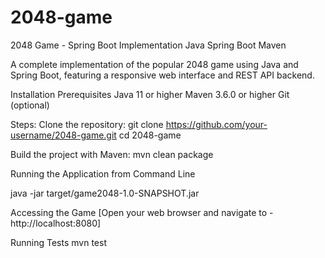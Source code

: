 # 2048-game
2048 Game - Spring Boot Implementation
Java
Spring Boot
Maven

A complete implementation of the popular 2048 game using Java and Spring Boot, featuring a responsive web interface and REST API backend.

Installation Prerequisites
Java 11 or higher
Maven 3.6.0 or higher
Git (optional)

Steps:
Clone the repository:
git clone https://github.com/your-username/2048-game.git
cd 2048-game


Build the project with Maven:
mvn clean package

Running the Application from Command Line

java -jar target/game2048-1.0-SNAPSHOT.jar

Accessing the Game [Open your web browser and navigate to - http://localhost:8080]

Running Tests
mvn test
